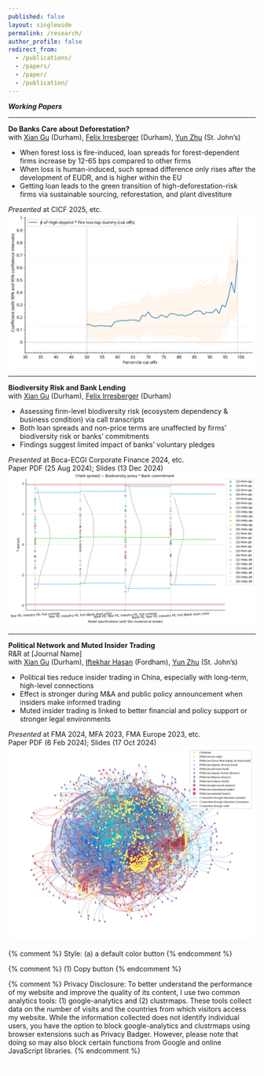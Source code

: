 ```yaml
---
published: false
layout: singlewide
permalink: /research/
author_profile: false
redirect_from:
  - /publications/
  - /papers/
  - /paper/
  - /publication/
---
```


***Working Papers***

***
<div class="paper-entry">
    <div class="paper-title"><b>Do Banks Care about Deforestation?</b></div>
        <div class="paper-content">
        <div class="left-description">
            <div class="paper-author">
            with <a href="https://www.durham.ac.uk/business/our-people/xian-gu/" target="_blank">Xian Gu</a> (Durham), <a href="https://www.durham.ac.uk/business/our-people/felix-irresberger/" target="_blank">Felix Irresberger</a> (Durham), <a href="https://www.stjohns.edu/academics/faculty/yun-zhu-phd" target="_blank">Yun Zhu</a> (St. John’s)
            </div>
            <ul class="gray-list">
                <li>When forest loss is fire-induced, loan spreads for forest-dependent firms increase by 12-65 bps compared to other firms</li>
                <li>When loss is human-induced, such spread difference only rises after the development of EUDR, and is higher within the EU</li>
                <li>Getting loan leads to the green transition of high-deforestation-risk firms via sustainable sourcing, reforestation, and plant divestiture </li>
            </ul>
            <div><i>Presented</i> at <span class="event-bold">CICF 2025</span>, etc.</div>
        </div>
        <div class="right-image">
            <img src="/images/paper_fig/yield_spread_topbottomdep_fire.svg" alt="fire_loss_cutoff">
        </div>
    </div>
</div>


***
<div class="paper-entry">
    <div class="paper-title"><b>Biodiversity Risk and Bank Lending</b></div>
        <div class="paper-content">
        <div class="left-description">
            <div class="paper-author">
            with <a href="https://www.durham.ac.uk/business/our-people/xian-gu/" target="_blank">Xian Gu</a> (Durham), <a href="https://www.durham.ac.uk/business/our-people/felix-irresberger/" target="_blank">Felix Irresberger</a> (Durham)
            </div>
            <ul class="gray-list">
                <li>Assessing firm-level biodiversity risk (ecosystem dependency & business condition) via call transcripts</li>
                <li>Both loan spreads and non-price terms are unaffected by firms’ biodiversity risk or banks’ commitments</li>
                <li>Findings suggest limited impact of banks’ voluntary pledges</li>
            </ul>
            <div><i>Presented</i> at <span class="event-bold">Boca-ECGI Corporate Finance 2024</span>, etc.</div>
            Paper PDF <a href="https://drive.google.com/file/d/1Ma-PHg50xAzk9hGaMa1wnvNQTgCmVyaO/view" target="_blank"><i class="fas fa-fw fa-file-pdf zoom" aria-hidden="true"></i></a> (25 Aug 2024);
            Slides <a href="/files/boca_ecgi_2024_hao_zhao.pdf" target="_blank"><i class="fas fa-fw fa-chalkboard zoom" aria-hidden="true"></i></a> (13 Dec 2024)
        </div>
        <div class="right-image">
            <img src="/images/paper_fig/spread_biod_int_commit.svg" alt="network_demo">
        </div>
    </div>
</div>

***
<div class="paper-entry">
    <div class="paper-title"><b>Political Network and Muted Insider Trading</b></div>
        <div class="paper-content">
        <div class="left-description">
            <div class="paper-status">R&R at [Journal Name]</div>
            <div class="paper-author">
            with <a href="https://www.durham.ac.uk/business/our-people/xian-gu/" target="_blank">Xian Gu</a> (Durham), <a href="https://www.fordham.edu/gabelli-school-of-business/faculty/full-time-faculty/iftekhar-hasan/" target="_blank">Iftekhar Hasan</a> (Fordham), <a href="https://www.stjohns.edu/academics/faculty/yun-zhu-phd" target="_blank">Yun Zhu</a> (St. John’s)
            </div>
            <ul class="gray-list">
                <li>Political ties reduce insider trading in China, especially with long-term, high-level connections</li>
                <li>Effect is stronger during M&A and public policy announcement when insiders make informed trading</li>
                <li>Muted insider trading is linked to better financial and policy support or stronger legal environments</li>
            </ul>
            <div><i>Presented</i> at <span class="event-bold">FMA 2024</span>, <span class="event-bold">MFA 2023</span>, <span class="event-bold">FMA Europe 2023</span>, etc.</div>
            Paper PDF <a href="https://papers.ssrn.com/sol3/Delivery.cfm/SSRN_ID4230854_code1125739.pdf?abstractid=4230854&mirid=1&type=2" target="_blank"><i class="fas fa-fw fa-file-pdf zoom" aria-hidden="true"></i></a> (6 Feb 2024); 
            Slides <a href="/files/fma2024.pdf" target="_blank"><i class="fas fa-fw fa-chalkboard zoom" aria-hidden="true"></i></a> (17 Oct 2024)
        </div>
        <div class="right-image">
            <img src="/images/paper_fig/plot_network_6819.svg" alt="network_demo">
        </div>
    </div>
</div>



{% comment %} 
  Style: (a) a default color button
{% endcomment %} 

<link rel="stylesheet" type="text/css" href="/assets/css/widgets_style/copy-button-default.css">

{% comment %} 
  (1) Copy button
{% endcomment %} 

<script src="https://cdnjs.cloudflare.com/ajax/libs/clipboard.js/2.0.8/clipboard.min.js"></script>

<script src="/assets/js/widgets/copy-button-default.js"></script>

{% comment %}
Privacy Disclosure: To better understand the performance of my website and improve the quality of its content, I use two common analytics tools: (1) google-analytics and (2) clustrmaps. These tools collect data on the number of visits and the countries from which visitors access my website. While the information collected does not identify individual users, you have the option to block google-analytics and clustrmaps using browser extensions such as Privacy Badger. However, please note that doing so may also block certain functions from Google and online JavaScript libraries.
{% endcomment %}

<iframe id="analyticsmaps" src="https://clustrmaps.com/map_v2.js?d=nnD5YvkMdIeMrhIu4NJdHaIYLLWGlOWRnNjMXbtljdI&cl=ffffff&w=a" frameborder="0" scrolling="no" width="1" height="1"></iframe>

<script type="text/javascript">
  window.addEventListener("load", function(){
    var analyticsmaps = document.getElementById('analyticsmaps');
    analyticsmaps.style.display = 'none';
  });
</script>

